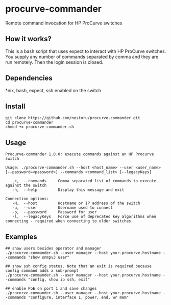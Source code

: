 # procurve-commander
Remote command invocation for HP ProCurve switches

## How it works?
This is a bash script that uses expect to interact with HP ProCurve switches. 
You supply any number of commands separated by comma and they are run remotely. Then the login session is closed.

## Dependencies
*nix, bash, expect, ssh enabled on the switch

## Install
```
git clone https://github.com/nestoru/procurve-commander.git
cd procurve-commander
chmod +x procurve-commander.sh
```

## Usage
```
Procurve-commander 1.0.0: execute commands against an HP Procurve switch

Usage: ./procurve-commander.sh --host <host_name> --user <user_name> [--password=<password>] --commands <command_list> [--legacyKeys]

   -c,  --commands     Comma separated list of commands to execute against the switch
   -h,  --help         Display this message and exit

Connection options:
   -H,  --host         Hostname or IP address of the switch
   -u,  --user         Username used to connect
   -p,  --password     Password for user
   -l,  --legacyKeys   Force use of deprecated key algorithms when connecting - required when connecting to older switches
```

## Examples
```
## show users besides operator and manager
./procurve-commander.sh --user manager --host your.procurve.hostname --commands "show snmpv3 user"

## show ssh config status. Note that an exit is required because config command adds a sub-prompt
./procurve-commander.sh --user manager --host your.procurve.hostname --commands "config, show ip ssh, exit"

## enable PoE on port 1 and save changes
./procurve-commander.sh --user manager --host your.procurve.hostname --commands "configure, interface 1, power, end, wr mem"
```
